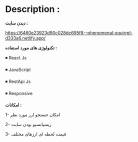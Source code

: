 
# Description :

**دیدن سایت :**

https://6460e23923d90c028dc695f8--phenomenal-squirrel-d333a6.netlify.app/


**تکنولوژی های مورد استفاده :**

:black_medium_small_square: React Js

:black_medium_small_square: JavaScript

:black_medium_small_square: RestApi Js

:black_medium_small_square: Responsive



**امکانات :**

1- امکان جستجو ارز مورد نظر

2- ریسپانسیو بودن سایت

3- قیمت لحطه ای ارزهای مختلف



